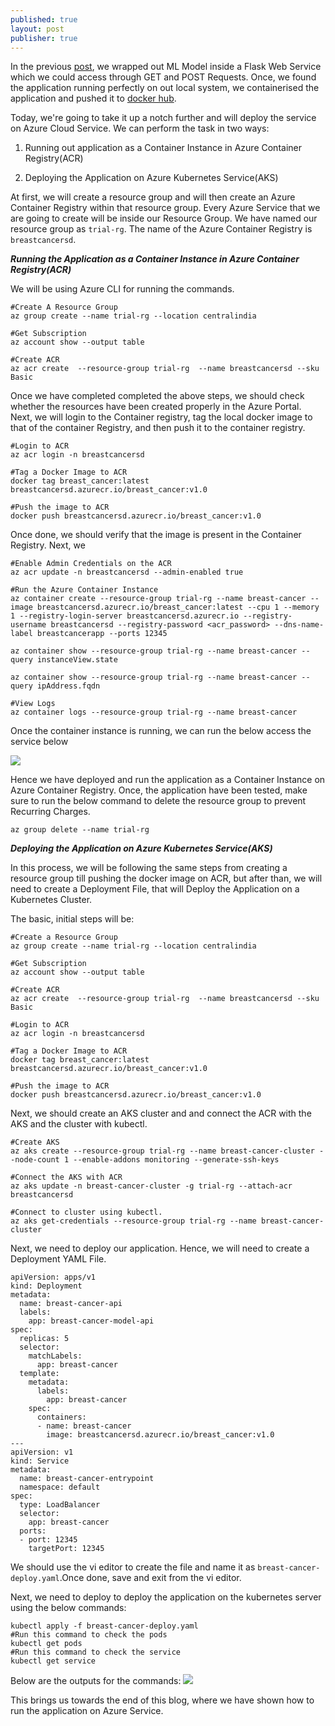 ```yaml
---
published: true
layout: post
publisher: true
---
```

In the previous [post](https://saptarshidatta.in/2021/12/14/serving-machine-learning-model-with-api.html), we wrapped out ML Model inside a Flask Web Service which we could access through GET and POST Requests. Once, we found the application running perfectly on out local system, we  containerised the application and pushed it to [docker hub](https://hub.docker.com/r/saptarshidatta96/breast_cancer).


Today, we're going to take it up a notch further and will deploy the service on Azure Cloud Service.
We can perform the task in two ways:

1. Running out application as a Container Instance in Azure Container Registry(ACR)

2. Deploying the Application on Azure Kubernetes Service(AKS)

At first, we will create a resource group and will then create an Azure Container Registry within that resource group. Every Azure Service that we are going to create will be inside our Resource Group. We have named our resource group as `trial-rg`. The name of the Azure Container Registry is `breastcancersd`.

_**Running the Application as a Container Instance in Azure Container Registry(ACR)**_

We will be using Azure CLI for running the commands.

```
#Create A Resource Group
az group create --name trial-rg --location centralindia

#Get Subscription
az account show --output table

#Create ACR
az acr create  --resource-group trial-rg  --name breastcancersd --sku Basic
```
Once we have completed completed the above steps, we should check whether the resources have been created properly in the Azure Portal. Next, we will login to the Container registry, tag the local docker image to that of the container Registry, and then push it to the container registry.

```
#Login to ACR
az acr login -n breastcancersd

#Tag a Docker Image to ACR
docker tag breast_cancer:latest breastcancersd.azurecr.io/breast_cancer:v1.0

#Push the image to ACR
docker push breastcancersd.azurecr.io/breast_cancer:v1.0
```
Once done, we should verify that the image is present in the Container Registry. Next, we

```
#Enable Admin Credentials on the ACR
az acr update -n breastcancersd --admin-enabled true

#Run the Azure Container Instance
az container create --resource-group trial-rg --name breast-cancer --image breastcancersd.azurecr.io/breast_cancer:latest --cpu 1 --memory 1 --registry-login-server breastcancersd.azurecr.io --registry-username breastcancersd --registry-password <acr_password> --dns-name-label breastcancerapp --ports 12345

az container show --resource-group trial-rg --name breast-cancer --query instanceView.state

az container show --resource-group trial-rg --name breast-cancer --query ipAddress.fqdn

#View Logs
az container logs --resource-group trial-rg --name breast-cancer
```
Once the container instance is running, we can run the below access the service below

![]({{site.baseurl}}/images/ACR.PNG)

Hence we have deployed and run the application as a Container Instance on Azure Container Registry. Once, the application have been tested, make sure to run the below command to delete the resource group to prevent Recurring Charges.

```
az group delete --name trial-rg
```

_**Deploying the Application on Azure Kubernetes Service(AKS)**_

In this process, we will be following the same steps from creating a resource group till pushing the docker image on ACR, but after than, we will need to create a Deployment File, that will Deploy the Application on a Kubernetes Cluster.

The basic, initial steps will be:

```
#Create a Resource Group
az group create --name trial-rg --location centralindia

#Get Subscription
az account show --output table

#Create ACR
az acr create  --resource-group trial-rg  --name breastcancersd --sku Basic

#Login to ACR
az acr login -n breastcancersd

#Tag a Docker Image to ACR
docker tag breast_cancer:latest breastcancersd.azurecr.io/breast_cancer:v1.0

#Push the image to ACR
docker push breastcancersd.azurecr.io/breast_cancer:v1.0
```
Next, we should create an AKS cluster and and connect the ACR with the AKS and the cluster with kubectl.

```
#Create AKS
az aks create --resource-group trial-rg --name breast-cancer-cluster --node-count 1 --enable-addons monitoring --generate-ssh-keys

#Connect the AKS with ACR
az aks update -n breast-cancer-cluster -g trial-rg --attach-acr breastcancersd

#Connect to cluster using kubectl.
az aks get-credentials --resource-group trial-rg --name breast-cancer-cluster
```

Next, we need to deploy our application. Hence, we will need to create a Deployment YAML File. 

```
apiVersion: apps/v1
kind: Deployment
metadata:
  name: breast-cancer-api
  labels:
    app: breast-cancer-model-api
spec:
  replicas: 5
  selector:
    matchLabels:
      app: breast-cancer
  template:
    metadata:
      labels:
        app: breast-cancer
    spec:
      containers:
      - name: breast-cancer
        image: breastcancersd.azurecr.io/breast_cancer:v1.0
---
apiVersion: v1
kind: Service
metadata:
  name: breast-cancer-entrypoint
  namespace: default
spec:
  type: LoadBalancer
  selector:
    app: breast-cancer
  ports:
  - port: 12345
    targetPort: 12345
```
We should use the vi editor to create the file and name it as `breast-cancer-deploy.yaml`.Once done, save and exit from the vi editor.

Next, we need to deploy to deploy the application on the kubernetes server using the below commands:
```
kubectl apply -f breast-cancer-deploy.yaml
#Run this command to check the pods
kubectl get pods
#Run this command to check the service
kubectl get service
```
Below are the outputs for the commands:
![]({{site.baseurl}}/images/KUBERNETES.jpeg)

This brings us towards the end of this blog, where we have shown how to run the application on Azure Service.
